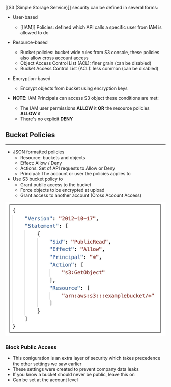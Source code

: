 [[S3 (Simple Storage Service)]] security can be defined in several forms:
- User-based
	- [[IAM]] Policies: defined which API calls a specific user from IAM is allowed to do
- Resource-based
	- Bucket policies: bucket wide rules from S3 console, these policies also allow cross account access
	- Object Access Control List (ACL): finer grain (can be disabled)
	- Bucket Access Control List (ACL): less common (can be disabled)
- Encryption-based
	- Encrypt objects from bucket using encryption keys

- __NOTE__: IAM Principals can access S3 object these conditions are met:
	- The IAM user permissions __ALLOW__ it __OR__ the resource policies __ALLOW__ it
	- There's no explicit __DENY__

## Bucket Policies
---
- JSON formatted policies
	- Resource: buckets and objects
	- Effect: Allow / Deny
	- Actions: Set of API requests to Allow or Deny
	- Principal: The account or user the policies applies to
- Use S3 bucket policy to 
	- Grant public access to the bucket
	- Force objects to be encrypted at upload
	- Grant access to another account (Cross Account Access)
	 
![bucket_policy_example.png](./Images/bucket_policy_example.png)
	
### Block Public Access
- This coniguration is an extra layer of security which takes precedence the other settings we saw earlier
- These settings were created to prevent company data leaks
- If you know a bucket should never be public, leave this on
- Can be set at the account level
